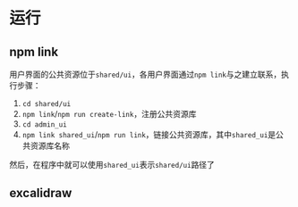 # 运行

## npm link

用户界面的公共资源位于```shared/ui```，各用户界面通过```npm link```与之建立联系，执行步骤：

1. ```cd shared/ui```
2. ```npm link```/```npm run create-link```，注册公共资源库
3. ```cd admin_ui```
4. ```npm link shared_ui```/```npm run link```，链接公共资源库，其中```shared_ui```是公共资源库名称

然后，在程序中就可以使用```shared_ui```表示```shared/ui```路径了

## excalidraw

